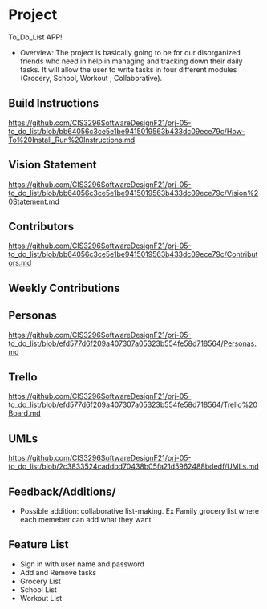 
# Project 

To_Do_List APP!

- Overview: The project is basically going to be for our disorganized friends who need in help in managing and tracking down their daily tasks. It will allow the user to write tasks in four different modules (Grocery, School, Workout , Collaborative).

## Build Instructions
https://github.com/CIS3296SoftwareDesignF21/prj-05-to_do_list/blob/bb64056c3ce5e1be9415019563b433dc09ece79c/How-To%20Install_Run%20Instructions.md

## Vision Statement
https://github.com/CIS3296SoftwareDesignF21/prj-05-to_do_list/blob/bb64056c3ce5e1be9415019563b433dc09ece79c/Vision%20Statement.md

## Contributors
https://github.com/CIS3296SoftwareDesignF21/prj-05-to_do_list/blob/bb64056c3ce5e1be9415019563b433dc09ece79c/Contributors.md

## Weekly Contributions


## Personas
https://github.com/CIS3296SoftwareDesignF21/prj-05-to_do_list/blob/efd577d6f209a407307a05323b554fe58d718564/Personas.md

## Trello
https://github.com/CIS3296SoftwareDesignF21/prj-05-to_do_list/blob/efd577d6f209a407307a05323b554fe58d718564/Trello%20Board.md

## UMLs
https://github.com/CIS3296SoftwareDesignF21/prj-05-to_do_list/blob/2c3833524caddbd70438b05fa21d5962488bdedf/UMLs.md


## Feedback/Additions/

- Possible addition: collaborative list-making. Ex Family grocery list where each memeber can add what they want




## Feature List
- Sign in with user name and password
- Add and Remove tasks
- Grocery List
- School List
- Workout List



